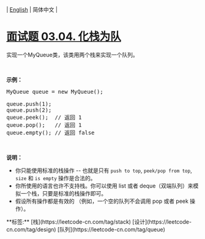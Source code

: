 | [English](README_EN.md) | 简体中文 |

# [面试题 03.04. 化栈为队](https://leetcode-cn.com/problems/implement-queue-using-stacks-lcci)
<p>实现一个MyQueue类，该类用两个栈来实现一个队列。</p><br><p><strong>示例：</strong><pre>MyQueue queue = new MyQueue();<br><br>queue.push(1);<br>queue.push(2);<br>queue.peek();  // 返回 1<br>queue.pop();   // 返回 1<br>queue.empty(); // 返回 false</pre></p><br><p><strong>说明：</strong><br><ul><li>你只能使用标准的栈操作 -- 也就是只有 <code>push to top</code>, <code>peek/pop from top</code>, <code>size</code> 和 <code>is empty</code> 操作是合法的。</li><li>你所使用的语言也许不支持栈。你可以使用 list 或者 deque（双端队列）来模拟一个栈，只要是标准的栈操作即可。</li><li>假设所有操作都是有效的 （例如，一个空的队列不会调用 pop 或者 peek 操作）。</li></ul></p>
**标签:**  [栈](https://leetcode-cn.com/tag/stack) [设计](https://leetcode-cn.com/tag/design) [队列](https://leetcode-cn.com/tag/queue) 